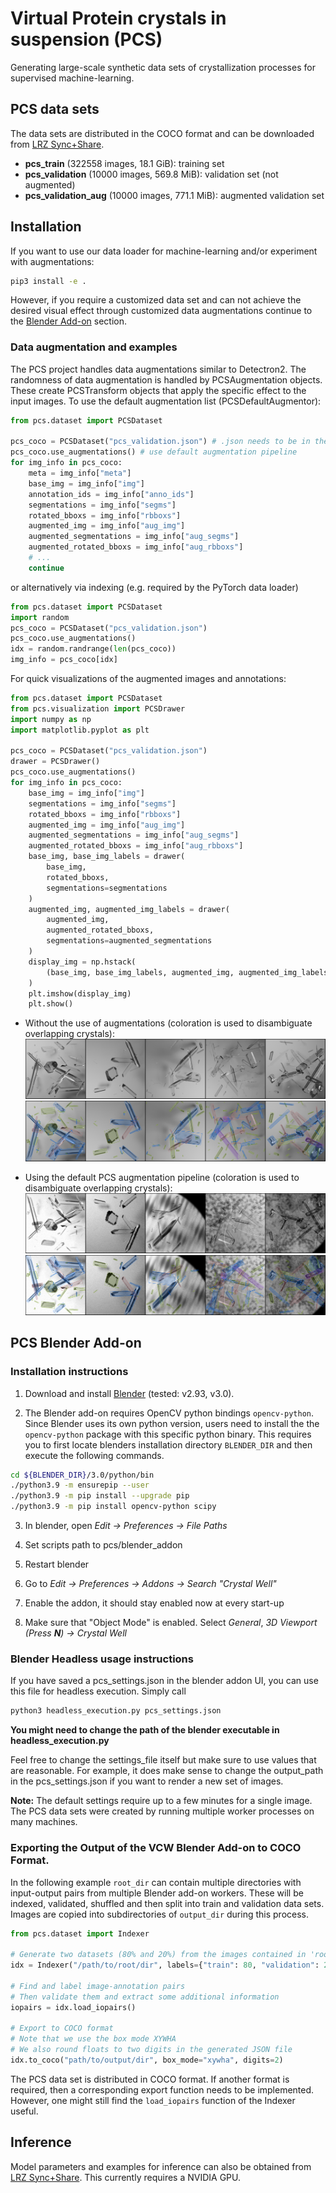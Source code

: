 
# Virtual Protein crystals in suspension (PCS)

Generating large-scale synthetic data sets of crystallization processes for supervised machine-learning.

## PCS data sets
The data sets are distributed in the COCO format and can be downloaded from [LRZ Sync+Share](https://syncandshare.lrz.de/getlink/fiQmpeVNi4XKJ9ioGLsTSVJY).
- **pcs_train** (322558 images, 18.1 GiB): training set
- **pcs_validation** (10000 images, 569.8 MiB): validation set (not augmented)
- **pcs_validation_aug** (10000 images, 771.1 MiB): augmented validation set


## Installation
If you want to use our data loader for machine-learning and/or experiment with augmentations:
```bash
pip3 install -e .
```
However, if you require a customized data set and can not achieve the desired visual effect through customized data augmentations continue to the [Blender Add-on](#pcs-blender-add-on) section.

### Data augmentation and examples
The PCS project handles data augmentations similar to Detectron2. The randomness of data augmentation is handled by PCSAugmentation objects. These create PCSTransform objects that apply the specific effect to the input images. To use the default augmentation list (PCSDefaultAugmentor):

```python
from pcs.dataset import PCSDataset

pcs_coco = PCSDataset("pcs_validation.json") # .json needs to be in the same directory as the pcs_validation image dir
pcs_coco.use_augmentations() # use default augmentation pipeline
for img_info in pcs_coco:
    meta = img_info["meta"]
    base_img = img_info["img"]
    annotation_ids = img_info["anno_ids"]
    segmentations = img_info["segms"]
    rotated_bboxs = img_info["rbboxs"]
    augmented_img = img_info["aug_img"]
    augmented_segmentations = img_info["aug_segms"]
    augmented_rotated_bboxs = img_info["aug_rbboxs"]
    # ...
    continue
```
or alternatively via indexing (e.g. required by the PyTorch data loader)
```python
from pcs.dataset import PCSDataset
import random
pcs_coco = PCSDataset("pcs_validation.json") 
pcs_coco.use_augmentations()
idx = random.randrange(len(pcs_coco))
img_info = pcs_coco[idx]
```
For quick visualizations of the augmented images and annotations:
```python
from pcs.dataset import PCSDataset
from pcs.visualization import PCSDrawer
import numpy as np
import matplotlib.pyplot as plt

pcs_coco = PCSDataset("pcs_validation.json") 
drawer = PCSDrawer()
pcs_coco.use_augmentations() 
for img_info in pcs_coco:
    base_img = img_info["img"]
    segmentations = img_info["segms"]
    rotated_bboxs = img_info["rbboxs"]
    augmented_img = img_info["aug_img"]
    augmented_segmentations = img_info["aug_segms"]
    augmented_rotated_bboxs = img_info["aug_rbboxs"]
    base_img, base_img_labels = drawer(
        base_img,
        rotated_bboxs,
        segmentations=segmentations
    )
    augmented_img, augmented_img_labels = drawer(
        augmented_img,
        augmented_rotated_bboxs,
        segmentations=augmented_segmentations
    )
    display_img = np.hstack(
        (base_img, base_img_labels, augmented_img, augmented_img_labels)
    )
    plt.imshow(display_img)
    plt.show()
```
- Without the use of augmentations (coloration is used to disambiguate overlapping crystals):
![](examples/gallery.png?raw=true)
![](examples/gallery_anno.png?raw=true)

- Using the default PCS augmentation pipeline (coloration is used to disambiguate overlapping crystals):
![](examples/gallery_aug.png?raw=true)
![](examples/gallery_aug_anno.png?raw=true)


## PCS Blender Add-on
### Installation instructions
1. Download and install [Blender](https://www.blender.org/download/) (tested: v2.93, v3.0).

2. The Blender add-on requires OpenCV python bindings `opencv-python`. 
Since Blender uses its own python version, users need to install the the `opencv-python` package 
with this specific python binary. 
This requires you to first locate blenders installation directory `BLENDER_DIR` and then execute the following commands.
```bash
cd ${BLENDER_DIR}/3.0/python/bin
./python3.9 -m ensurepip --user
./python3.9 -m pip install --upgrade pip
./python3.9 -m pip install opencv-python scipy
```
3. In blender, open *Edit -> Preferences -> File Paths*

4. Set scripts path to pcs/blender_addon

5. Restart blender

6. Go to *Edit -> Preferences -> Addons -> Search "Crystal Well"*

7. Enable the addon, it should stay enabled now at every start-up

8. Make sure that "Object Mode" is enabled. Select *General*, *3D Viewport (Press **N**) -> Crystal Well*


### Blender Headless usage instructions
If you have saved a pcs_settings.json in the blender addon UI, you can use this file for headless execution.
Simply call 
```bash
python3 headless_execution.py pcs_settings.json
```
**You might need to change the path of the blender executable in headless_execution.py**

Feel free to change the settings_file itself but make sure to use values that are reasonable. 
For example, it does make sense to change the output_path in the pcs_settings.json if you want to render a new set of images.

**Note:** The default settings require up to a few minutes for a single image. The PCS data sets were created by running multiple worker processes on many machines.
### Exporting the Output of the VCW Blender Add-on to COCO Format.
In the following example ```root_dir``` can contain multiple directories with input-output pairs from multiple Blender add-on workers. These will be indexed, validated, shuffled and then split into train and validation data sets. Images are copied into subdirectories of ```output_dir``` during this process.
```python
from pcs.dataset import Indexer

# Generate two datasets (80% and 20%) from the images contained in 'root_dir'
idx = Indexer("/path/to/root/dir", labels={"train": 80, "validation": 20})

# Find and label image-annotation pairs
# Then validate them and extract some additional information
iopairs = idx.load_iopairs()

# Export to COCO format
# Note that we use the box mode XYWHA
# We also round floats to two digits in the generated JSON file
idx.to_coco("path/to/output/dir", box_mode="xywha", digits=2)
```
The PCS data set is distributed in COCO format. If another format is required, then a corresponding export function needs to be implemented. However, one might still find the ```load_iopairs``` function of the Indexer useful.

## Inference

Model parameters and examples for inference can also be obtained from [LRZ Sync+Share](https://syncandshare.lrz.de/getlink/fiQmpeVNi4XKJ9ioGLsTSVJY). This currently requires a NVIDIA GPU.
